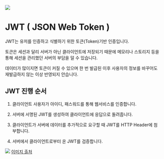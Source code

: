 
<img src="https://capsule-render.vercel.app/api?type=waving&color=auto&height=200&section=header&text=JWT&fontSize=90" />


# JWT ( JSON Web Token )

JWT는 유저를 인증하고 식별하기 위한 토큰(Token)기반 인증입니다.

토큰은 세션과 달리 서버가 아닌 클라이언트에 저장되기 때문에 메모리나 스토리지 등을 통해 세션을 관리했던 서버의 부담을 덜 수 있습니다.

데이터가 많이지면 토큰이 커질 수 있으며 한 번 발급된 이후 사용자의 정보를 바꾸어도 재발급하지 않는 이상 반영되지 안습니다.



## JWT 진행 순서

1. 클라이언트 사용자가 아이디, 패스워드를 통해 웹서비스를 인증합니다.

2. 서버에 서명된 JWT를 생성하여 클라이언트에 응답으로 돌려줍니다.

3. 클라이언트가 서버에 데이터를 추가적으로 요구할 때 JWT를 HTTP Header에 첨부합니다.

4. 서버에서 클라이언트로부터 온 JWT를 검증합니다.

<img src="https://www.okta.com/sites/default/files/styles/tinypng/public/media/image/2020-12/TokenBasedAuthentication.png?itok=zXMogDjG" />
<a href="https://www.okta.com/kr/identity-101/what-is-token-based-authentication/"> 이미지 출처 </a>
